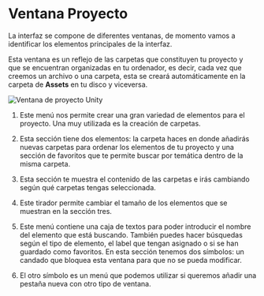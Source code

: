 # Ventana Proyecto

La interfaz se compone de diferentes ventanas, de momento vamos a identificar los elementos principales de la interfaz.

Esta ventana es un reflejo de las carpetas que constituyen tu proyecto y que se encuentran organizadas en tu ordenador, es decir, cada vez que creemos un archivo o una carpeta, esta se creará automáticamente en la carpeta de **Assets** en tu disco y viceversa.

![Ventana de proyecto Unity](https://github.com/jstleon/programacion-videojuegos/blob/main/01%20Introducci%C3%B3n%20a%20Unity/1.4%20Ventana%20Proyecto/img/Ventana_proyecto_1.4.1.png "Ventana de Proyecto Unity")

1. Este menú nos permite crear una gran variedad de elementos para el proyecto. Una muy utilizada es la creación de carpetas.


2. Esta sección tiene dos elementos: la carpeta haces en donde añadirás nuevas carpetas para ordenar los elementos de tu proyecto y una sección de favoritos que te permite buscar por temática dentro de la misma carpeta.


3. Esta sección te muestra el contenido de las carpetas e irás cambiando según qué carpetas tengas seleccionada.


4. Este tirador permite cambiar el tamaño de los elementos que se muestran en la sección tres.


5. Este menú contiene una caja de textos para poder introducir el nombre del elemento que está buscando. También puedes hacer búsquedas según el tipo de elemento, el label que tengan asignado o si se han guardado como favoritos.
En esta sección tenemos dos símbolos: un candado que bloquea esta ventana para que no se pueda modificar.

6. El otro símbolo es un menú que podemos utilizar si queremos añadir una pestaña nueva con otro tipo de ventana.
